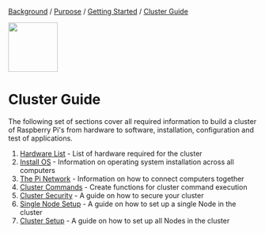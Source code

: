[Background](Background.md) / [Purpose](Purpose.md) / [Getting Started](Getting_Started.md) / [Cluster Guide](Cluster_Guide.md)


<img src="https://image.flaticon.com/icons/svg/1281/1281822.svg" width="100px" height="100px"/>


# Cluster Guide

The following set of sections cover all required information to build a cluster of Raspberry Pi's from hardware to software, installation, configuration and test of applications.

1. [Hardware List](Hardware_List.md) - List of hardware required for the cluster
2. [Install OS](Install_OS.md) - Information on operating system installation across all computers
3. [The Pi Network](The_Pi_Network.md) - Information on how to connect computers together
4. [Cluster Commands](Cluster_Commands.md) - Create functions for cluster command execution
5. [Cluster Security](Cluster_Security.md) - A guide on how to secure your cluster
6. [Single Node Setup](Single_Node_Setup.md) - A guide on how to set up a single Node in the cluster
7. [Cluster Setup](Cluster_Setup.md) - A guide on how to set up all Nodes in the cluster
